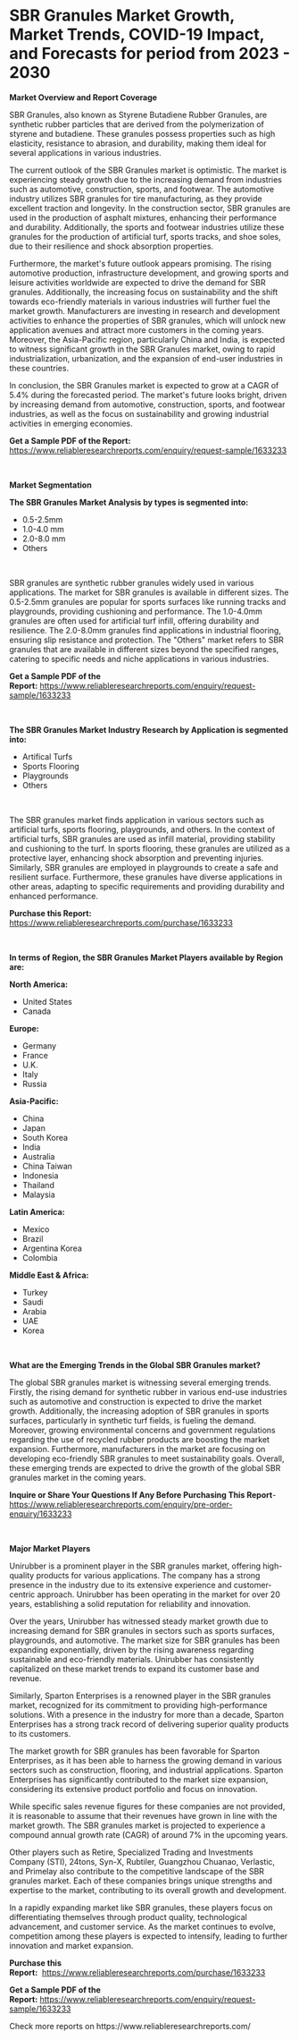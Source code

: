 <p><h1>SBR Granules Market Growth, Market Trends, COVID-19 Impact, and Forecasts for period from 2023 - 2030</h1></p><p><strong>Market Overview and Report Coverage</strong></p>
<p><p>SBR Granules, also known as Styrene Butadiene Rubber Granules, are synthetic rubber particles that are derived from the polymerization of styrene and butadiene. These granules possess properties such as high elasticity, resistance to abrasion, and durability, making them ideal for several applications in various industries.</p><p>The current outlook of the SBR Granules market is optimistic. The market is experiencing steady growth due to the increasing demand from industries such as automotive, construction, sports, and footwear. The automotive industry utilizes SBR granules for tire manufacturing, as they provide excellent traction and longevity. In the construction sector, SBR granules are used in the production of asphalt mixtures, enhancing their performance and durability. Additionally, the sports and footwear industries utilize these granules for the production of artificial turf, sports tracks, and shoe soles, due to their resilience and shock absorption properties. </p><p>Furthermore, the market's future outlook appears promising. The rising automotive production, infrastructure development, and growing sports and leisure activities worldwide are expected to drive the demand for SBR granules. Additionally, the increasing focus on sustainability and the shift towards eco-friendly materials in various industries will further fuel the market growth. Manufacturers are investing in research and development activities to enhance the properties of SBR granules, which will unlock new application avenues and attract more customers in the coming years. Moreover, the Asia-Pacific region, particularly China and India, is expected to witness significant growth in the SBR Granules market, owing to rapid industrialization, urbanization, and the expansion of end-user industries in these countries.</p><p>In conclusion, the SBR Granules market is expected to grow at a CAGR of 5.4% during the forecasted period. The market's future looks bright, driven by increasing demand from automotive, construction, sports, and footwear industries, as well as the focus on sustainability and growing industrial activities in emerging economies.</p></p>
<p><strong>Get a Sample PDF of the Report:</strong> <a href="https://www.reliableresearchreports.com/enquiry/request-sample/1633233">https://www.reliableresearchreports.com/enquiry/request-sample/1633233</a></p>
<p>&nbsp;</p>
<p><strong>Market Segmentation</strong></p>
<p><strong>The SBR Granules Market Analysis by types is segmented into:</strong></p>
<p><ul><li>0.5-2.5mm</li><li>1.0-4.0 mm</li><li>2.0-8.0 mm</li><li>Others</li></ul></p>
<p>&nbsp;</p>
<p><p>SBR granules are synthetic rubber granules widely used in various applications. The market for SBR granules is available in different sizes. The 0.5-2.5mm granules are popular for sports surfaces like running tracks and playgrounds, providing cushioning and performance. The 1.0-4.0mm granules are often used for artificial turf infill, offering durability and resilience. The 2.0-8.0mm granules find applications in industrial flooring, ensuring slip resistance and protection. The "Others" market refers to SBR granules that are available in different sizes beyond the specified ranges, catering to specific needs and niche applications in various industries.</p></p>
<p><strong>Get a Sample PDF of the Report:</strong>&nbsp;<a href="https://www.reliableresearchreports.com/enquiry/request-sample/1633233">https://www.reliableresearchreports.com/enquiry/request-sample/1633233</a></p>
<p>&nbsp;</p>
<p><strong>The SBR Granules Market Industry Research by Application is segmented into:</strong></p>
<p><ul><li>Artifical Turfs</li><li>Sports Flooring</li><li>Playgrounds</li><li>Others</li></ul></p>
<p>&nbsp;</p>
<p><p>The SBR granules market finds application in various sectors such as artificial turfs, sports flooring, playgrounds, and others. In the context of artificial turfs, SBR granules are used as infill material, providing stability and cushioning to the turf. In sports flooring, these granules are utilized as a protective layer, enhancing shock absorption and preventing injuries. Similarly, SBR granules are employed in playgrounds to create a safe and resilient surface. Furthermore, these granules have diverse applications in other areas, adapting to specific requirements and providing durability and enhanced performance.</p></p>
<p><strong>Purchase this Report:</strong>&nbsp; <a href="https://www.reliableresearchreports.com/purchase/1633233">https://www.reliableresearchreports.com/purchase/1633233</a></p>
<p>&nbsp;</p>
<p><strong>In terms of Region, the SBR Granules Market Players available by Region are:</strong></p>
<p>
    <p> <strong> North America: </strong>
        <ul>
            <li>United States</li>
            <li>Canada</li>
        </ul>
        </p> 
    <p> <strong> Europe: </strong>
        <ul>
            <li>Germany</li>
            <li>France</li>
            <li>U.K.</li>
            <li>Italy</li>
            <li>Russia</li>
        </ul>
        </p> 
    <p> <strong> Asia-Pacific: </strong>
        <ul>
            <li>China</li>
            <li>Japan</li>
            <li>South Korea</li>
            <li>India</li>
            <li>Australia</li>
            <li>China Taiwan</li>
            <li>Indonesia</li>
            <li>Thailand</li>
            <li>Malaysia</li>
        </ul>
        </p> 
    <p> <strong> Latin America: </strong>
        <ul>
            <li>Mexico</li>
            <li>Brazil</li>
            <li>Argentina Korea</li>
            <li>Colombia</li>
        </ul>
        </p> 
    <p> <strong> Middle East & Africa: </strong>
        <ul>
            <li>Turkey</li>
            <li>Saudi</li>
            <li>Arabia</li>
            <li>UAE</li>
            <li>Korea</li>
        </ul>
    </p>
    </p>
<p>&nbsp;</p>
<p><strong>What are the Emerging Trends in the Global SBR Granules market?</strong></p>
<p><p>The global SBR granules market is witnessing several emerging trends. Firstly, the rising demand for synthetic rubber in various end-use industries such as automotive and construction is expected to drive the market growth. Additionally, the increasing adoption of SBR granules in sports surfaces, particularly in synthetic turf fields, is fueling the demand. Moreover, growing environmental concerns and government regulations regarding the use of recycled rubber products are boosting the market expansion. Furthermore, manufacturers in the market are focusing on developing eco-friendly SBR granules to meet sustainability goals. Overall, these emerging trends are expected to drive the growth of the global SBR granules market in the coming years.</p></p>
<p><strong>Inquire or Share Your Questions If Any Before Purchasing This Report</strong>- <a href="https://www.reliableresearchreports.com/enquiry/pre-order-enquiry/1633233">https://www.reliableresearchreports.com/enquiry/pre-order-enquiry/1633233</a></p>
<p>&nbsp;</p>
<p><strong>Major Market Players</strong></p>
<p><p>Unirubber is a prominent player in the SBR granules market, offering high-quality products for various applications. The company has a strong presence in the industry due to its extensive experience and customer-centric approach. Unirubber has been operating in the market for over 20 years, establishing a solid reputation for reliability and innovation.</p><p>Over the years, Unirubber has witnessed steady market growth due to increasing demand for SBR granules in sectors such as sports surfaces, playgrounds, and automotive. The market size for SBR granules has been expanding exponentially, driven by the rising awareness regarding sustainable and eco-friendly materials. Unirubber has consistently capitalized on these market trends to expand its customer base and revenue.</p><p>Similarly, Sparton Enterprises is a renowned player in the SBR granules market, recognized for its commitment to providing high-performance solutions. With a presence in the industry for more than a decade, Sparton Enterprises has a strong track record of delivering superior quality products to its customers.</p><p>The market growth for SBR granules has been favorable for Sparton Enterprises, as it has been able to harness the growing demand in various sectors such as construction, flooring, and industrial applications. Sparton Enterprises has significantly contributed to the market size expansion, considering its extensive product portfolio and focus on innovation.</p><p>While specific sales revenue figures for these companies are not provided, it is reasonable to assume that their revenues have grown in line with the market growth. The SBR granules market is projected to experience a compound annual growth rate (CAGR) of around 7% in the upcoming years.</p><p>Other players such as Retire, Specialized Trading and Investments Company (STI), 24tons, Syn-X, Rubtiler, Guangzhou Chuanao, Verlastic, and Primelay also contribute to the competitive landscape of the SBR granules market. Each of these companies brings unique strengths and expertise to the market, contributing to its overall growth and development.</p><p>In a rapidly expanding market like SBR granules, these players focus on differentiating themselves through product quality, technological advancement, and customer service. As the market continues to evolve, competition among these players is expected to intensify, leading to further innovation and market expansion.</p></p>
<p><strong>Purchase this Report:</strong>&nbsp;&nbsp;<a href="https://www.reliableresearchreports.com/purchase/1633233">https://www.reliableresearchreports.com/purchase/1633233</a></p>
<p></p>
<p><strong>Get a Sample PDF of the Report:</strong>&nbsp;<a href="https://www.reliableresearchreports.com/enquiry/request-sample/1633233">https://www.reliableresearchreports.com/enquiry/request-sample/1633233</a></p>
<p>Check more reports on https://www.reliableresearchreports.com/</p>